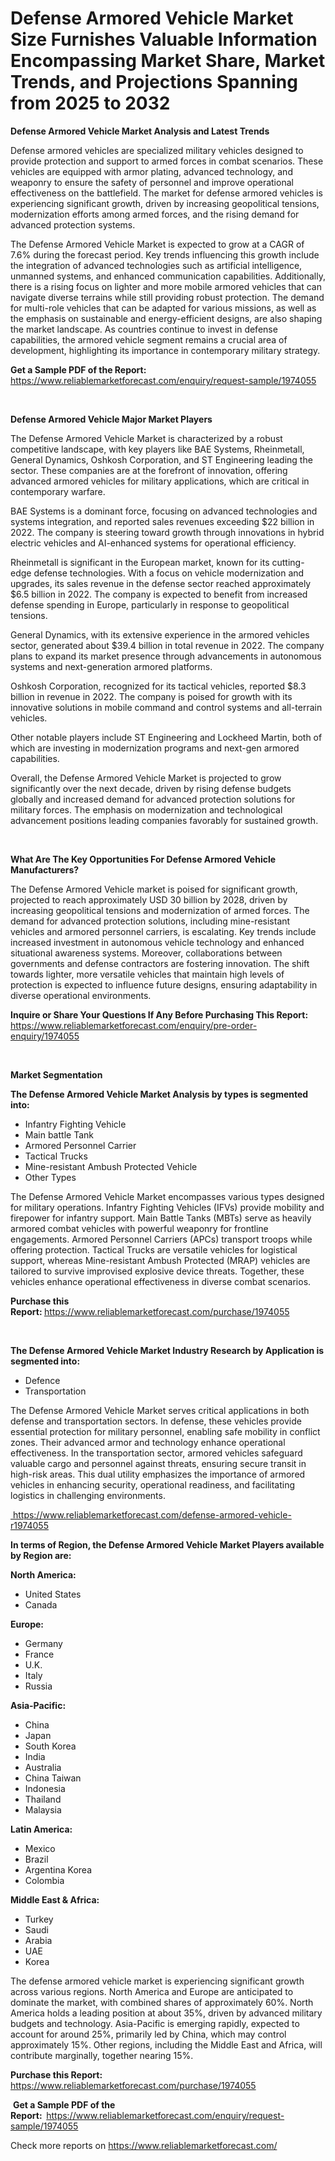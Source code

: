 <p><h1>Defense Armored Vehicle Market Size Furnishes Valuable Information Encompassing Market Share, Market Trends, and Projections Spanning from 2025 to 2032</h1></p><p><strong>Defense Armored Vehicle Market Analysis and Latest Trends</strong></p>
<p><p>Defense armored vehicles are specialized military vehicles designed to provide protection and support to armed forces in combat scenarios. These vehicles are equipped with armor plating, advanced technology, and weaponry to ensure the safety of personnel and improve operational effectiveness on the battlefield. The market for defense armored vehicles is experiencing significant growth, driven by increasing geopolitical tensions, modernization efforts among armed forces, and the rising demand for advanced protection systems.</p><p>The Defense Armored Vehicle Market is expected to grow at a CAGR of 7.6% during the forecast period. Key trends influencing this growth include the integration of advanced technologies such as artificial intelligence, unmanned systems, and enhanced communication capabilities. Additionally, there is a rising focus on lighter and more mobile armored vehicles that can navigate diverse terrains while still providing robust protection. The demand for multi-role vehicles that can be adapted for various missions, as well as the emphasis on sustainable and energy-efficient designs, are also shaping the market landscape. As countries continue to invest in defense capabilities, the armored vehicle segment remains a crucial area of development, highlighting its importance in contemporary military strategy.</p></p>
<p><strong>Get a Sample PDF of the Report:&nbsp;</strong> <a href="https://www.reliablemarketforecast.com/enquiry/request-sample/1974055?utm_campaign=2439&utm_medium=2&utm_source=Github&utm_content=ia&utm_term=31032025&utm_id=defense-armored-vehicle">https://www.reliablemarketforecast.com/enquiry/request-sample/1974055</a></p>
<p>&nbsp;</p>
<p><strong>Defense Armored Vehicle Major Market Players</strong></p>
<p><p>The Defense Armored Vehicle Market is characterized by a robust competitive landscape, with key players like BAE Systems, Rheinmetall, General Dynamics, Oshkosh Corporation, and ST Engineering leading the sector. These companies are at the forefront of innovation, offering advanced armored vehicles for military applications, which are critical in contemporary warfare.</p><p>BAE Systems is a dominant force, focusing on advanced technologies and systems integration, and reported sales revenues exceeding $22 billion in 2022. The company is steering toward growth through innovations in hybrid electric vehicles and AI-enhanced systems for operational efficiency.</p><p>Rheinmetall is significant in the European market, known for its cutting-edge defense technologies. With a focus on vehicle modernization and upgrades, its sales revenue in the defense sector reached approximately $6.5 billion in 2022. The company is expected to benefit from increased defense spending in Europe, particularly in response to geopolitical tensions.</p><p>General Dynamics, with its extensive experience in the armored vehicles sector, generated about $39.4 billion in total revenue in 2022. The company plans to expand its market presence through advancements in autonomous systems and next-generation armored platforms.</p><p>Oshkosh Corporation, recognized for its tactical vehicles, reported $8.3 billion in revenue in 2022. The company is poised for growth with its innovative solutions in mobile command and control systems and all-terrain vehicles.</p><p>Other notable players include ST Engineering and Lockheed Martin, both of which are investing in modernization programs and next-gen armored capabilities.</p><p>Overall, the Defense Armored Vehicle Market is projected to grow significantly over the next decade, driven by rising defense budgets globally and increased demand for advanced protection solutions for military forces. The emphasis on modernization and technological advancement positions leading companies favorably for sustained growth.</p></p>
<p>&nbsp;</p>
<p><strong>What Are The Key Opportunities For Defense Armored Vehicle Manufacturers?</strong></p>
<p><p>The Defense Armored Vehicle market is poised for significant growth, projected to reach approximately USD 30 billion by 2028, driven by increasing geopolitical tensions and modernization of armed forces. The demand for advanced protection solutions, including mine-resistant vehicles and armored personnel carriers, is escalating. Key trends include increased investment in autonomous vehicle technology and enhanced situational awareness systems. Moreover, collaborations between governments and defense contractors are fostering innovation. The shift towards lighter, more versatile vehicles that maintain high levels of protection is expected to influence future designs, ensuring adaptability in diverse operational environments.</p></p>
<p><strong>Inquire or Share Your Questions If Any Before Purchasing This Report:</strong> <a href="https://www.reliablemarketforecast.com/enquiry/pre-order-enquiry/1974055?utm_campaign=2439&utm_medium=2&utm_source=Github&utm_content=ia&utm_term=31032025&utm_id=defense-armored-vehicle">https://www.reliablemarketforecast.com/enquiry/pre-order-enquiry/1974055</a></p>
<p>&nbsp;</p>
<p><strong>Market Segmentation</strong></p>
<p><strong>The Defense Armored Vehicle Market Analysis by types is segmented into:</strong></p>
<p><ul><li>Infantry Fighting Vehicle</li><li>Main battle Tank</li><li>Armored Personnel Carrier</li><li>Tactical Trucks</li><li>Mine-resistant Ambush Protected Vehicle</li><li>Other Types</li></ul></p>
<p><p>The Defense Armored Vehicle Market encompasses various types designed for military operations. Infantry Fighting Vehicles (IFVs) provide mobility and firepower for infantry support. Main Battle Tanks (MBTs) serve as heavily armored combat vehicles with powerful weaponry for frontline engagements. Armored Personnel Carriers (APCs) transport troops while offering protection. Tactical Trucks are versatile vehicles for logistical support, whereas Mine-resistant Ambush Protected (MRAP) vehicles are tailored to survive improvised explosive device threats. Together, these vehicles enhance operational effectiveness in diverse combat scenarios.</p></p>
<p><strong>Purchase this Report:&nbsp;</strong><a href="https://www.reliablemarketforecast.com/purchase/1974055?utm_campaign=2439&utm_medium=2&utm_source=Github&utm_content=ia&utm_term=31032025&utm_id=defense-armored-vehicle">https://www.reliablemarketforecast.com/purchase/1974055</a></p>
<p>&nbsp;</p>
<p><strong>The Defense Armored Vehicle Market Industry Research by Application is segmented into:</strong></p>
<p><ul><li>Defence</li><li>Transportation</li></ul></p>
<p><p>The Defense Armored Vehicle Market serves critical applications in both defense and transportation sectors. In defense, these vehicles provide essential protection for military personnel, enabling safe mobility in conflict zones. Their advanced armor and technology enhance operational effectiveness. In the transportation sector, armored vehicles safeguard valuable cargo and personnel against threats, ensuring secure transit in high-risk areas. This dual utility emphasizes the importance of armored vehicles in enhancing security, operational readiness, and facilitating logistics in challenging environments.</p></p>
<p><a href="https://www.reliablemarketforecast.com/defense-armored-vehicle-r1974055?utm_campaign=2439&utm_medium=2&utm_source=Github&utm_content=ia&utm_term=31032025&utm_id=defense-armored-vehicle">&nbsp;https://www.reliablemarketforecast.com/defense-armored-vehicle-r1974055</a></p>
<p><strong>In terms of Region, the Defense Armored Vehicle Market Players available by Region are:</strong></p>
<p>
    <p> <strong> North America: </strong>
        <ul>
            <li>United States</li>
            <li>Canada</li>
        </ul>
        </p> 
    <p> <strong> Europe: </strong>
        <ul>
            <li>Germany</li>
            <li>France</li>
            <li>U.K.</li>
            <li>Italy</li>
            <li>Russia</li>
        </ul>
        </p> 
    <p> <strong> Asia-Pacific: </strong>
        <ul>
            <li>China</li>
            <li>Japan</li>
            <li>South Korea</li>
            <li>India</li>
            <li>Australia</li>
            <li>China Taiwan</li>
            <li>Indonesia</li>
            <li>Thailand</li>
            <li>Malaysia</li>
        </ul>
        </p> 
    <p> <strong> Latin America: </strong>
        <ul>
            <li>Mexico</li>
            <li>Brazil</li>
            <li>Argentina Korea</li>
            <li>Colombia</li>
        </ul>
        </p> 
    <p> <strong> Middle East & Africa: </strong>
        <ul>
            <li>Turkey</li>
            <li>Saudi</li>
            <li>Arabia</li>
            <li>UAE</li>
            <li>Korea</li>
        </ul>
    </p>
    </p>
<p><p>The defense armored vehicle market is experiencing significant growth across various regions. North America and Europe are anticipated to dominate the market, with combined shares of approximately 60%. North America holds a leading position at about 35%, driven by advanced military budgets and technology. Asia-Pacific is emerging rapidly, expected to account for around 25%, primarily led by China, which may control approximately 15%. Other regions, including the Middle East and Africa, will contribute marginally, together nearing 15%.</p></p>
<p><strong>Purchase this Report: </strong><a href="https://www.reliablemarketforecast.com/purchase/1974055?utm_campaign=2439&utm_medium=2&utm_source=Github&utm_content=ia&utm_term=31032025&utm_id=defense-armored-vehicle">https://www.reliablemarketforecast.com/purchase/1974055</a></p>
<p>&nbsp;<strong>Get a Sample PDF of the Report:&nbsp;&nbsp;</strong><a href="https://www.reliablemarketforecast.com/enquiry/request-sample/1974055?utm_campaign=2439&utm_medium=2&utm_source=Github&utm_content=ia&utm_term=31032025&utm_id=defense-armored-vehicle">https://www.reliablemarketforecast.com/enquiry/request-sample/1974055</a></p>
<p><strong></strong></p>
<p>Check more reports on <a href="https://www.reliablemarketforecast.com/?utm_campaign=2439&utm_medium=2&utm_source=Github&utm_content=ia&utm_term=31032025&utm_id=defense-armored-vehicle">https://www.reliablemarketforecast.com/</a></p>